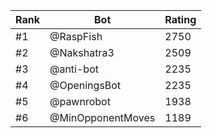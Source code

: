 Rank|Bot|Rating
---|---|---
#1|@RaspFish|2750
#2|@Nakshatra3|2509
#3|@anti-bot|2235
#4|@OpeningsBot|2235
#5|@pawnrobot|1938
#6|@MinOpponentMoves|1189
